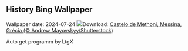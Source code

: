 ## History Bing Wallpaper
Wallpaper date: 2024-07-24
![](https://www.bing.com/th?id=OHR.MethoniCastle_PT-BR2033564506_UHD.jpg&w=1000)Download: [Castelo de Methoni, Messina, Grécia (© Andrew Mayovskyy/Shutterstock)](https://www.bing.com/th?id=OHR.MethoniCastle_PT-BR2033564506_UHD.jpg)

Auto get programm by LtgX
